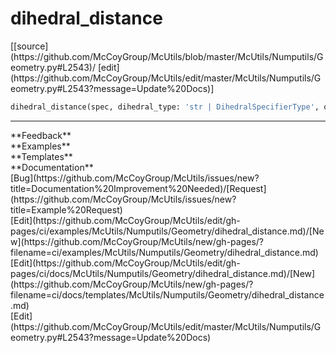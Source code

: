 # <a id="McUtils.Numputils.Geometry.dihedral_distance">dihedral_distance</a>
<div class="docs-source-link" markdown="1">
[[source](https://github.com/McCoyGroup/McUtils/blob/master/McUtils/Numputils/Geometry.py#L2543)/
[edit](https://github.com/McCoyGroup/McUtils/edit/master/McUtils/Numputils/Geometry.py#L2543?message=Update%20Docs)]
</div>

```python
dihedral_distance(spec, dihedral_type: 'str | DihedralSpecifierType', order=None, use_cos=False, **deriv_kwargs) -> 'float | np.ndarray': 
```













---


<div markdown="1" class="text-secondary">
<div class="container">
  <div class="row">
   <div class="col" markdown="1">
**Feedback**   
</div>
   <div class="col" markdown="1">
**Examples**   
</div>
   <div class="col" markdown="1">
**Templates**   
</div>
   <div class="col" markdown="1">
**Documentation**   
</div>
   <div class="col" markdown="1">
   
</div>
   <div class="col" markdown="1">
   
</div>
   <div class="col" markdown="1">
   
</div>
</div>
  <div class="row">
   <div class="col" markdown="1">
[Bug](https://github.com/McCoyGroup/McUtils/issues/new?title=Documentation%20Improvement%20Needed)/[Request](https://github.com/McCoyGroup/McUtils/issues/new?title=Example%20Request)   
</div>
   <div class="col" markdown="1">
[Edit](https://github.com/McCoyGroup/McUtils/edit/gh-pages/ci/examples/McUtils/Numputils/Geometry/dihedral_distance.md)/[New](https://github.com/McCoyGroup/McUtils/new/gh-pages/?filename=ci/examples/McUtils/Numputils/Geometry/dihedral_distance.md)   
</div>
   <div class="col" markdown="1">
[Edit](https://github.com/McCoyGroup/McUtils/edit/gh-pages/ci/docs/McUtils/Numputils/Geometry/dihedral_distance.md)/[New](https://github.com/McCoyGroup/McUtils/new/gh-pages/?filename=ci/docs/templates/McUtils/Numputils/Geometry/dihedral_distance.md)   
</div>
   <div class="col" markdown="1">
[Edit](https://github.com/McCoyGroup/McUtils/edit/master/McUtils/Numputils/Geometry.py#L2543?message=Update%20Docs)   
</div>
   <div class="col" markdown="1">
   
</div>
   <div class="col" markdown="1">
   
</div>
   <div class="col" markdown="1">
   
</div>
</div>
</div>
</div>